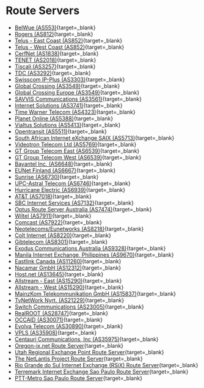 # Route Servers

- [BelWue (AS553)](telnet://route-server.belwue.de){target=_blank}
- [Rogers (AS812)](telnet://route-server.rogers.com){target=_blank}
- [Telus - East Coast (AS852)](telnet://route-views.on.bb.telus.com){target=_blank}
- [Telus - West Coast (AS852)](telnet://route-views.ab.bb.telus.com){target=_blank}
- [CerfNet (AS1838)](telnet://route-server.cerf.net){target=_blank}
- [TENET (AS2018)](telnet://route-server.tenet.ac.za){target=_blank}
- [Tiscali (AS3257)](telnet://route-server.ip.tiscali.net){target=_blank}
- [TDC (AS3292)](telnet://route-server.ip.tdc.net){target=_blank}
- [Swisscom IP-Plus (AS3303)](telnet://route-server.ip-plus.net){target=_blank}
- [Global Crossing (AS3549)](telnet://route-server.gblx.net){target=_blank}
- [Global Crossing Europe (AS3549)](telnet://route-server.eu.gblx.net){target=_blank}
- [SAVVIS Communications (AS3561)](telnet://route-server.savvis.net){target=_blank}
- [Internet Solutions (AS3741)](telnet://public-route-server.is.co.za){target=_blank}
- [Time Warner Telecom (AS4323)](telnet://route-server.twtelecom.net){target=_blank}
- [Planet Online (AS5388)](telnet://route-server.as5388.net){target=_blank}
- [Vialtus Solutions (AS5413)](telnet://route-server.as5413.net){target=_blank}
- [Opentransit (AS5511)](telnet://route-server.opentransit.net){target=_blank}
- [South African Internet eXchange SAIX (AS5713)](telnet://tpr-route-server.saix.net){target=_blank}
- [Videotron Telecom Ltd (AS5769)](telnet://route-server.videotron.net){target=_blank}
- [GT Group Telecom East (AS6539)](telnet://route-server-east.gt.ca){target=_blank}
- [GT Group Telecom West (AS6539)](telnet://route-server-west.gt.ca){target=_blank}
- [Bayantel Inc. (AS6648)](telnet://route-server.skyinet.net){target=_blank}
- [EUNet Finland (AS6667)](telnet://route-server.as6667.net){target=_blank}
- [Sunrise (AS6730)](telnet://routeserver.sunrise.ch){target=_blank}
- [UPC-Astral Telecom (AS6746)](telnet://route-server.astralnet.ro){target=_blank}
- [Hurricane Electric (AS6939)](telnet://route-server.he.net){target=_blank}
- [AT&T (AS7018)](telnet://route-server.ip.att.net){target=_blank}
- [SBC Internet Services (AS7132)](telnet://route-server.sbcglobal.net){target=_blank}
- [Optus Route Server Australia (AS7474)](telnet://route-views.optus.net.au){target=_blank}
- [Wiltel (AS7911)](telnet://route-server.wcg.net){target=_blank}
- [Comcast (AS7922)](telnet://route-server.newyork.ny.ibone.comcast.net){target=_blank}
- [Neotelecoms/Eunetworks (AS8218)](telnet://route-server.as8218.eu){target=_blank}
- [Colt Internet (AS8220)](telnet://route-server.colt.net){target=_blank}
- [Gibtelecom (AS8301)](telnet://route-server.gibtelecom.net){target=_blank}
- [Exodus Communications Australia (AS9328)](telnet://route-server-au.exodus.net){target=_blank}
- [Manila Internet Exchange, Philippines (AS9670)](telnet://route-server.mix.com.ph){target=_blank}
- [Eastlink Canada (AS11260)](telnet://route-server.eastlink.ca){target=_blank}
- [Nacamar GmbH (AS12312)](telnet://route-view.ip.nacamar.net){target=_blank}
- [Host.net (AS13645)](telnet://route-server.host.net){target=_blank}
- [Allstream - East (AS15290)](telnet://route-server.east.allstream.com){target=_blank}
- [Allstream - West (AS15290)](telnet://route-server.west.allstream.com){target=_blank}
- [MainzKom Telekommunikation GmbH (AS15837)](telnet://route-server.rhein-main-saar.net){target=_blank}
- [TvNetWork Nyrt. (AS21229)](telnet://bgp-view.tvnetwork.hu){target=_blank}
- [Switch Communications (AS23005)](telnet://route-server.nevadanap.com){target=_blank}
- [RealROOT (AS28747)](telnet://route-server.as28747.net){target=_blank}
- [OCCAID (AS30071)](telnet://route-server.occaid.net){target=_blank}
- [Evolva Telecom (AS30890)](telnet://route-server.ipilink.net){target=_blank}
- [VPLS (AS35908)](telnet://route-server.vpls.net){target=_blank}
- [Centauri Communications, Inc (AS35975)](telnet://route-server.centauricom.com:2605){target=_blank}
- [Oregon-ix.net Route Server](telnet://route-views.oregon-ix.net){target=_blank}
- [Utah Regional Exchange Point Route Server](telnet://route-server.utah.rep.net){target=_blank}
- [The NetLantis Project Route Server](telnet://www.netlantis.org){target=_blank}
- [Rio Grande do Sul Internet Exchange (RSiX) Route Server](telnet://lg.rsix.tche.br){target=_blank}
- [Terremark Internet Exchange Sao Paulo Route Server](telnet://lg.ptt.ansp.br){target=_blank}
- [PTT-Metro Sao Paulo Route Server](telnet://lg.sp.ptt.br){target=_blank}
